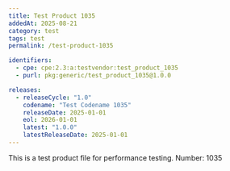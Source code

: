 ```yaml
---
title: Test Product 1035
addedAt: 2025-08-21
category: test
tags: test
permalink: /test-product-1035

identifiers:
  - cpe: cpe:2.3:a:testvendor:test_product_1035
  - purl: pkg:generic/test_product_1035@1.0.0

releases:
  - releaseCycle: "1.0"
    codename: "Test Codename 1035"
    releaseDate: 2025-01-01
    eol: 2026-01-01
    latest: "1.0.0"
    latestReleaseDate: 2025-01-01
---
```


This is a test product file for performance testing. Number: 1035
